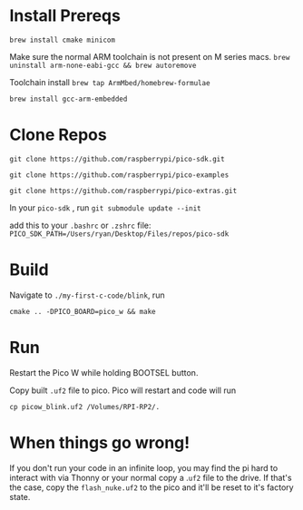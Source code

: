 # Install Prereqs

`brew install cmake minicom`

Make sure the normal ARM toolchain is not present on M series macs.
`brew uninstall arm-none-eabi-gcc && brew autoremove`

Toolchain install 
`brew tap ArmMbed/homebrew-formulae`

`brew install gcc-arm-embedded`


# Clone Repos 

`git clone https://github.com/raspberrypi/pico-sdk.git`

`git clone https://github.com/raspberrypi/pico-examples`

`git clone https://github.com/raspberrypi/pico-extras.git`

In your `pico-sdk` , run `git submodule update --init`

add this to your `.bashrc` or `.zshrc` file: `PICO_SDK_PATH=/Users/ryan/Desktop/Files/repos/pico-sdk`

# Build

Navigate to `./my-first-c-code/blink`, run 

`cmake .. -DPICO_BOARD=pico_w && make`

# Run

Restart the Pico W while holding BOOTSEL button.

Copy built `.uf2` file to pico.  Pico will restart and code will run

`cp picow_blink.uf2 /Volumes/RPI-RP2/.`


# When things go wrong!

If you don't run your code in an infinite loop, you may find the pi hard to interact with via Thonny or your normal copy a .`uf2` file to the drive.  If that's the case, copy the `flash_nuke.uf2` to the pico and it'll be reset to it's factory state.